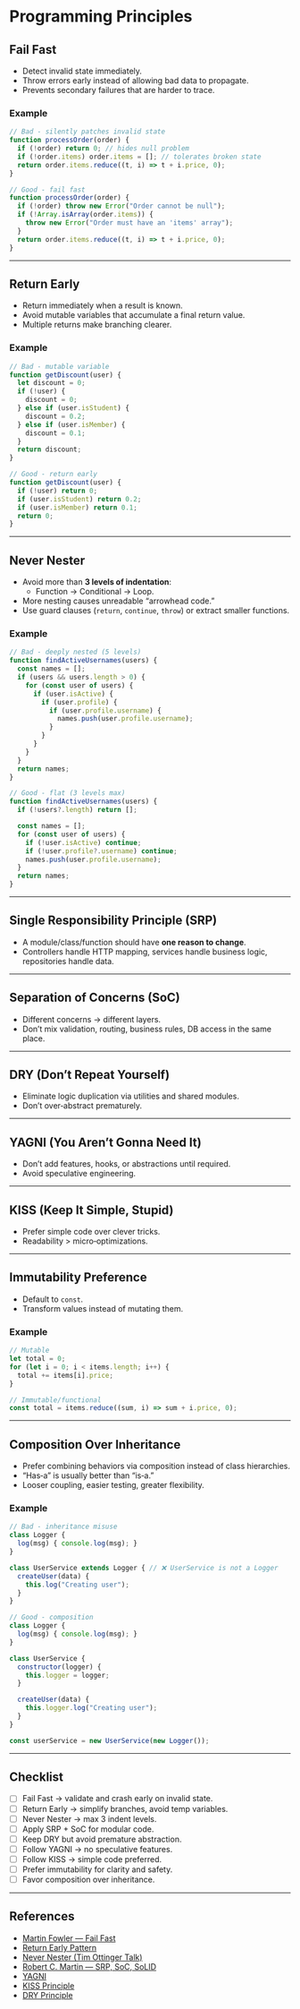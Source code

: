 # Programming Principles

## Fail Fast
- Detect invalid state immediately.  
- Throw errors early instead of allowing bad data to propagate.  
- Prevents secondary failures that are harder to trace.  

### Example
```js
// Bad - silently patches invalid state
function processOrder(order) {
  if (!order) return 0; // hides null problem
  if (!order.items) order.items = []; // tolerates broken state
  return order.items.reduce((t, i) => t + i.price, 0);
}

// Good - fail fast
function processOrder(order) {
  if (!order) throw new Error("Order cannot be null");
  if (!Array.isArray(order.items)) {
    throw new Error("Order must have an 'items' array");
  }
  return order.items.reduce((t, i) => t + i.price, 0);
}
```

---

## Return Early
- Return immediately when a result is known.  
- Avoid mutable variables that accumulate a final return value.  
- Multiple returns make branching clearer.  

### Example
```js
// Bad - mutable variable
function getDiscount(user) {
  let discount = 0;
  if (!user) {
    discount = 0;
  } else if (user.isStudent) {
    discount = 0.2;
  } else if (user.isMember) {
    discount = 0.1;
  }
  return discount;
}

// Good - return early
function getDiscount(user) {
  if (!user) return 0;
  if (user.isStudent) return 0.2;
  if (user.isMember) return 0.1;
  return 0;
}
```

---

## Never Nester
- Avoid more than **3 levels of indentation**:  
  - Function → Conditional → Loop.  
- More nesting causes unreadable “arrowhead code.”  
- Use guard clauses (`return`, `continue`, `throw`) or extract smaller functions.  

### Example
```js
// Bad - deeply nested (5 levels)
function findActiveUsernames(users) {
  const names = [];
  if (users && users.length > 0) {
    for (const user of users) {
      if (user.isActive) {
        if (user.profile) {
          if (user.profile.username) {
            names.push(user.profile.username);
          }
        }
      }
    }
  }
  return names;
}

// Good - flat (3 levels max)
function findActiveUsernames(users) {
  if (!users?.length) return [];

  const names = [];
  for (const user of users) {
    if (!user.isActive) continue;
    if (!user.profile?.username) continue;
    names.push(user.profile.username);
  }
  return names;
}
```

---

## Single Responsibility Principle (SRP)
- A module/class/function should have **one reason to change**.  
- Controllers handle HTTP mapping, services handle business logic, repositories handle data.  

---

## Separation of Concerns (SoC)
- Different concerns → different layers.  
- Don’t mix validation, routing, business rules, DB access in the same place.  

---

## DRY (Don’t Repeat Yourself)
- Eliminate logic duplication via utilities and shared modules.  
- Don’t over‑abstract prematurely.  

---

## YAGNI (You Aren’t Gonna Need It)
- Don’t add features, hooks, or abstractions until required.  
- Avoid speculative engineering.  

---

## KISS (Keep It Simple, Stupid)
- Prefer simple code over clever tricks.  
- Readability > micro‑optimizations.  

---

## Immutability Preference
- Default to `const`.  
- Transform values instead of mutating them.  

### Example
```js
// Mutable
let total = 0;
for (let i = 0; i < items.length; i++) {
  total += items[i].price;
}

// Immutable/functional
const total = items.reduce((sum, i) => sum + i.price, 0);
```

---

## Composition Over Inheritance
- Prefer combining behaviors via composition instead of class hierarchies.  
- “Has‑a” is usually better than “is‑a.”  
- Looser coupling, easier testing, greater flexibility.  

### Example
```js
// Bad - inheritance misuse
class Logger {
  log(msg) { console.log(msg); }
}

class UserService extends Logger { // ❌ UserService is not a Logger
  createUser(data) {
    this.log("Creating user");
  }
}

// Good - composition
class Logger {
  log(msg) { console.log(msg); }
}

class UserService {
  constructor(logger) {
    this.logger = logger;
  }

  createUser(data) {
    this.logger.log("Creating user");
  }
}

const userService = new UserService(new Logger());
```

---

## Checklist
- [ ] Fail Fast → validate and crash early on invalid state.  
- [ ] Return Early → simplify branches, avoid temp variables.  
- [ ] Never Nester → max 3 indent levels.  
- [ ] Apply SRP + SoC for modular code.  
- [ ] Keep DRY but avoid premature abstraction.  
- [ ] Follow YAGNI → no speculative features.  
- [ ] Follow KISS → simple code preferred.  
- [ ] Prefer immutability for clarity and safety.  
- [ ] Favor composition over inheritance.  

---

## References
- [Martin Fowler — Fail Fast](https://www.martinfowler.com/ieeeSoftware/failFast.pdf)  
- [Return Early Pattern](https://medium.com/swlh/return-early-pattern-3d18a41bba8)  
- [Never Nester (Tim Ottinger Talk)](https://www.youtube.com/watch?v=CFRhGnuXG-4)  
- [Robert C. Martin — SRP, SoC, SoLID](https://www.oodesign.com/single-responsibility-principle.html)  
- [YAGNI](https://martinfowler.com/bliki/Yagni.html)  
- [KISS Principle](https://en.wikipedia.org/wiki/KISS_principle)  
- [DRY Principle](https://en.wikipedia.org/wiki/Don%27t_repeat_yourself)
